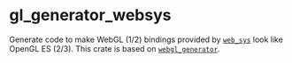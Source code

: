 # gl_generator_websys

Generate code to make WebGL (1/2) bindings provided by [`web_sys`](https://docs.rs/web-sys/latest/web_sys/index.html) look like OpenGL ES (2/3).
This crate is based on [`webgl_generator`](https://docs.rs/webgl_generator/latest/webgl_generator/).
